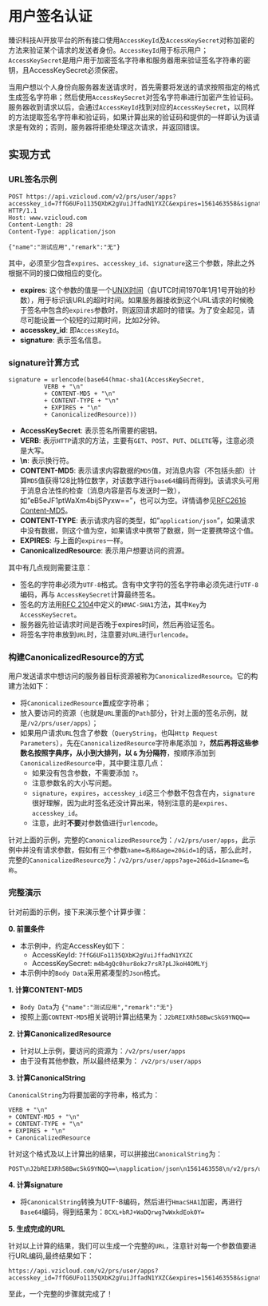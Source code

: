 # 用户签名认证

臻识科技AI开放平台的所有接口使用`AccessKeyId`及`AccessKeySecret`对称加密的方法来验证某个请求的发送者身份。`AccessKeyId`用于标示用户；`AccessKeySecret`是用户用于加密签名字符串和服务器用来验证签名字符串的密钥，且AccessKeySecret必须保密。

当用户想以个人身份向服务器发送请求时，首先需要将发送的请求按照指定的格式生成签名字符串；然后使用`AccessKeySecret`对签名字符串进行加密产生验证码。服务器收到请求以后，会通过`AccessKeyId`找到对应的`AccessKeySecret`，以同样的方法提取签名字符串和验证码，如果计算出来的验证码和提供的一样即认为该请求是有效的；否则，服务器将拒绝处理这次请求，并返回错误。

## 实现方式

### URL签名示例

```
POST https://api.vzicloud.com/v2/prs/user/apps?accesskey_id=7ffG6UFo1135QXbK2gVuiJffadN1YXZC&expires=1561463558&signature=8CXL%2BbRJ%2BWaDQrwg7wWxkdEok0Y%3D HTTP/1.1
Host: www.vzicloud.com
Content-Length: 28
Content-Type: application/json

{"name":"测试应用","remark":"无"}
```
其中，必须至少包含`expires`、`accesskey_id`、`signature`这三个参数，除此之外根据不同的接口做相应的变化。
- **expires**: 这个参数的值是一个[UNIX时间](https://baike.baidu.com/item/unix%E6%97%B6%E9%97%B4%E6%88%B3/2078227?spm=a2c4g.11186623.2.17.27f86928Bmhme9&fr=aladdin)（自UTC时间1970年1月1号开始的秒数），用于标识该URL的超时时间。如果服务器接收到这个URL请求的时候晚于签名中包含的`expires`参数时，则返回请求超时的错误。为了安全起见，请尽可能设置一个较短的过期时间，比如2分钟。
- **accesskey_id**: 即`AccessKeyId`。
- **signature**: 表示签名信息。

### signature计算方式

```
signature = urlencode(base64(hmac-sha1(AccessKeySecret,
          VERB + "\n" 
          + CONTENT-MD5 + "\n" 
          + CONTENT-TYPE + "\n" 
          + EXPIRES + "\n"
          + CanonicalizedResource)))
```

- **AccessKeySecret**: 表示签名所需要的密钥。
- **VERB**: 表示`HTTP`请求的方法，主要有`GET`、`POST`、`PUT`、`DELETE`等，注意必须是大写。
- **\n**: 表示换行符。
- **CONTENT-MD5**: 表示请求内容数据的`MD5`值，对消息内容（不包括头部）计算`MD5`值获得128比特位数字，对该数字进行`base64`编码而得到。该请求头可用于消息合法性的检查（消息内容是否与发送时一致），如”eB5eJF1ptWaXm4bijSPyxw==”，也可以为空。详情请参见[RFC2616 Content-MD5](https://www.ietf.org/rfc/rfc2616.txt?spm=a2c4g.11186623.2.25.3915734ccG95Ff&file=rfc2616.txt)。
- **CONTENT-TYPE**: 表示请求内容的类型，如”`application/json`”，如果请求中没有数据，则这个值为空，如果请求中携带了数据，则一定要携带这个值。
- **EXPIRES**: 与上面的`expires`一样。
- **CanonicalizedResource**: 表示用户想要访问的资源。

其中有几点规则需要注意：

- 签名的字符串必须为`UTF-8`格式。含有中文字符的签名字符串必须先进行`UTF-8`编码，再与 `AccessKeySecret`计算最终签名。
- 签名的方法用[RFC 2104](http://www.ietf.org/rfc/rfc2104.txt?spm=a2c4g.11186623.2.30.3915734ccG95Ff&file=rfc2104.txt)中定义的`HMAC-SHA1`方法，其中`Key`为`AccessKeySecret`。
- 服务器先验证请求时间是否晚于expires时间，然后再验证签名。
- 将签名字符串放到`URL`时，注意要对`URL`进行`urlencode`。

### 构建CanonicalizedResource的方式

用户发送请求中想访问的服务器目标资源被称为`CanonicalizedResource`。它的构建方法如下：

- 将`CanonicalizedResource`置成空字符串；
- 放入要访问的资源（也就是`URL`里面的`Path`部分，针对上面的签名示例，就是`/v2/prs/user/apps`）；
- 如果用户请求`URL`包含了参数（`QueryString`，也叫`Http Request Parameters`），先在`CanonicalizedResource`字符串尾添加 `?`，**然后再将这些参数名按照字典序，从小到大排列，以 `&` 为分隔符**，按顺序添加到`CanonicalizedResource`中，其中要注意几点：
    - 如果没有包含参数，不需要添加 `?`。
    - 注意参数名的大小写问题。
    - `signature`，`expires`，`accesskey_id`这三个参数不包含在内，`signature`很好理解，因为此时签名还没计算出来，特别注意的是`expires`、`accesskey_id`。
    - 注意，此时**不要**对参数值进行`urlencode`。

针对上面的示例，完整的`CanonicalizedResource`为：`/v2/prs/user/apps`，此示例中并没有请求参数，假如有三个参数`name=名称&age=20&id=1`的话，那么此时，完整的`CanonicalizedResource`为：`/v2/prs/user/apps?age=20&id=1&name=名称`。

### 完整演示

针对前面的示例，接下来演示整个计算步骤：

**0. 前置条件**
- 本示例中，约定AccessKey如下：
    - AccessKeyId: `7ffG6UFo1135QXbK2gVuiJffadN1YXZC`
    - AccessKeySecret: `m4b4gQc0hur8okz7rsR7pLJkoH4OMLYj`
- 本示例中的`Body Data`采用紧凑型的`Json`格式。

**1. 计算CONTENT-MD5**
- `Body Data`为 `{"name":"测试应用","remark":"无"}`
- 按照上面`CONTENT-MD5`相关说明计算出结果为：`J2bREIXRh58BwcSkG9YNQQ==`

**2. 计算CanonicalizedResource**
- 针对以上示例，要访问的资源为：`/v2/prs/user/apps`
- 由于没有其他参数，所以最终结果为： `/v2/prs/user/apps`

**3. 计算CanonicalString**

`CanonicalString`为将要加密的字符串，格式为：

```
VERB + "\n" 
+ CONTENT-MD5 + "\n" 
+ CONTENT-TYPE + "\n" 
+ EXPIRES + "\n"
+ CanonicalizedResource
```
针对这个格式及以上计算出的结果，可以拼接出`CanonicalString`为：
```
POST\nJ2bREIXRh58BwcSkG9YNQQ==\napplication/json\n1561463558\n/v2/prs/user/apps
```

**4. 计算signature**

- 将`CanonicalString`转换为UTF-8编码，然后进行`HmacSHA1`加密，再进行`Base64`编码，得到结果为：`8CXL+bRJ+WaDQrwg7wWxkdEok0Y=`

**5. 生成完成的URL**

针对以上计算的结果，我们可以生成一个完整的`URL`，注意针对每一个参数值要进行URL编码,最终结果如下：
```
https://api.vzicloud.com/v2/prs/user/apps?accesskey_id=7ffG6UFo1135QXbK2gVuiJffadN1YXZC&expires=1561463558&signature=8CXL%2BbRJ%2BWaDQrwg7wWxkdEok0Y%3D
```
至此，一个完整的步骤就完成了！

